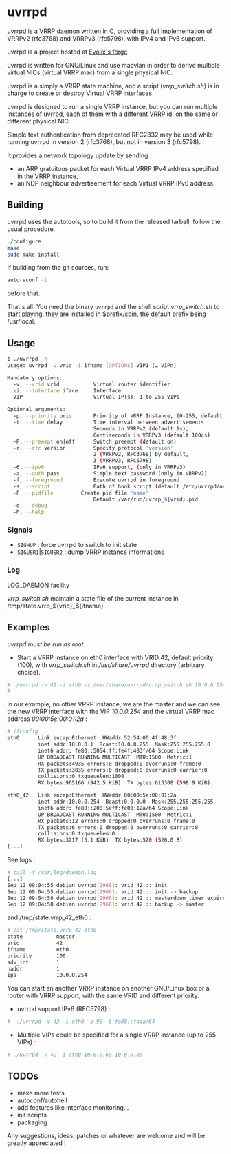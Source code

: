 # uvrrpd

uvrrpd is a VRRP daemon written in C, providing a full implementation of
VRRPv2 (rfc3768) and VRRPv3 (rfc5798), with IPv4 and IPv6 support.

uvrrpd is a project hosted at [Evolix's forge](https://forge.evolix.org/projects/uvrrpd)

uvrrpd is written for GNU/Linux and use macvlan in order to derive multiple
virtual NICs (virtual VRRP mac) from a single physical NIC.

uvrrpd is a simply a VRRP state machine, and a script (*vrrp_switch.sh*) is in
charge to create or destroy Virtual VRRP interfaces.

uvrrpd is designed to run a single VRRP instance, but you can run multiple
instances of uvrrpd, each of them with a different VRRP id, on the same or
different physical NIC.

Simple text authentication from deprecated RFC2332 may be used while running
uvrrpd in version 2 (rfc3768), but not in version 3 (rfc5798).

It provides a network topology update by sending :
- an ARP gratuitous packet for each Virtual VRRP IPv4 address specified in the
  VRRP instance,
- an NDP neighbour advertisement for each Virtual VRRP IPv6 address.

## Building

uvrrpd uses the autotools, so to build it from the released tarball, follow the
usual procedure.

```bash
./configure
make
sudo make install
```

If building from the git sources, run:
```bash
autoreconf -i
```
before that.

That's all. You need the binary `uvrrpd` and the shell script *vrrp_switch.sh*
to start playing, they are installed in $prefix/sbin, the default prefix being
/usr/local.

## Usage

```bash
$ ./uvrrpd -h
Usage: uvrrpd -v vrid -i ifname [OPTIONS] VIP1 [… VIPn]

Mandatory options:
  -v, --vrid vrid           Virtual router identifier
  -i, --interface iface     Interface
  VIP                       Virtual IP(s), 1 to 255 VIPs

Optional arguments:
  -p, --priority prio       Priority of VRRP Instance, (0-255, default 100)
  -t, --time delay          Time interval between advertisements
                            Seconds in VRRPv2 (default 1s),
                            Centiseconds in VRRPv3 (default 100cs)
  -P, --preempt on|off      Switch preempt (default on)
  -r, --rfc version         Specify protocol 'version'
                            2 (VRRPv2, RFC3768) by default,
                            3 (VRRPv3, RFC5798)
  -6, --ipv6                IPv6 support, (only in VRRPv3)
  -a, --auth pass           Simple text password (only in VRRPv2)
  -f, --foreground          Execute uvrrpd in foreground
  -s, --script              Path of hook script (default /etc/uvrrpd/uvrrpd-switch.sh)
  -F  --pidfile		    Create pid file 'name'
                            Default /var/run/uvrrp_${vrid}.pid
  -d, --debug
  -h, --help
```

### Signals

* `SIGHUP` : force uvrrpd to switch to init state
* `SIGUSR1`|`SIGUSR2` : dump VRRP instance informations

### Log

LOG_DAEMON facility

*vrrp_switch.sh* maintain a state file of the current instance in /tmp/state.vrrp_${vrid}_${ifname}

## Examples

*uvrrpd must be run as root.*

* Start a VRRP instance on eth0 interface with VRID 42, default priority (100), 
with *vrrp_switch.sh* in */usr/share/uvrrpd* directory (arbitrary choice).

```bash
# ./uvrrpd -v 42 -i eth0 -s /usr/share/uvrrpd/vrrp_switch.sh 10.0.0.254
#
```

In our example, no other VRRP instance, we are the master and we can see the
new VRRP interface with the VIP *10.0.0.254* and the virtual VRRP mac address
*00:00:5e:00:01:2a* :

```bash
# ifconfig
eth0      Link encap:Ethernet  HWaddr 52:54:00:4f:48:3f  
          inet addr:10.0.0.1  Bcast:10.0.0.255  Mask:255.255.255.0
          inet6 addr: fe80::5054:ff:fe4f:483f/64 Scope:Link
          UP BROADCAST RUNNING MULTICAST  MTU:1500  Metric:1
          RX packets:4935 errors:0 dropped:0 overruns:0 frame:0
          TX packets:3835 errors:0 dropped:0 overruns:0 carrier:0
          collisions:0 txqueuelen:1000 
          RX bytes:965166 (942.5 KiB)  TX bytes:613308 (598.9 KiB)

eth0_42   Link encap:Ethernet  HWaddr 00:00:5e:00:01:2a  
          inet addr:10.0.0.254  Bcast:0.0.0.0  Mask:255.255.255.255
          inet6 addr: fe80::200:5eff:fe00:12a/64 Scope:Link
          UP BROADCAST RUNNING MULTICAST  MTU:1500  Metric:1
          RX packets:12 errors:0 dropped:0 overruns:0 frame:0
          TX packets:6 errors:0 dropped:0 overruns:0 carrier:0
          collisions:0 txqueuelen:0 
          RX bytes:3217 (3.1 KiB)  TX bytes:520 (520.0 B)
[...]
```

See logs :

```bash
# tail -f /var/log/daemon.log
[...]
Sep 12 09:04:55 debian uvrrpd[2966]: vrid 42 :: init
Sep 12 09:04:55 debian uvrrpd[2966]: vrid 42 :: init -> backup
Sep 12 09:04:58 debian uvrrpd[2966]: vrid 42 :: masterdown_timer expired
Sep 12 09:04:58 debian uvrrpd[2966]: vrid 42 :: backup -> master
```

and /tmp/state.vrrp_42_eth0 : 

```bash
# cat /tmp/state.vrrp_42_eth0 
state           master
vrid            42
ifname          eth0
priority        100
adv_int         1
naddr           1
ips             10.0.0.254
```

You can start an another VRRP instance on another GNU/Linux box or a router with VRRP support, with the same VRID and different priority.

* uvrrpd support IPv6 (RFC5798) :

```bash
#  ./uvrrpd -v 42 -i eth0 -p 90 -6 fe80::fada/64
```

* Multiple VIPs could be specified for a single VRRP instance (up to 255 VIPs) :

```bash
# ./uvrrpd -v 42 -i eth0 10.0.0.69 10.0.0.80
```

## TODOs

* make more tests
* autoconf/autohell
* add features like interface monitoring...
* init scripts
* packaging

Any suggestions, ideas, patches or whatever are welcome and will be greatly
appreciated !
